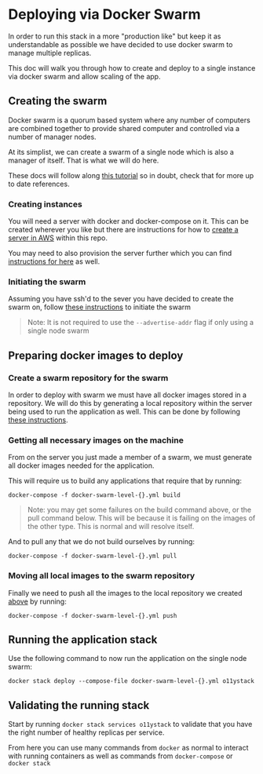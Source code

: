 # Deploying via Docker Swarm

In order to run this stack in a more "production like" but keep it as understandable as possible we have decided to use docker swarm to manage multiple replicas.

This doc will walk you through how to create and deploy to a single instance via docker swarm and allow scaling of the app.


## Creating the swarm

Docker swarm is a quorum based system where any number of computers are combined together to provide shared computer and controlled via a number of manager nodes.

At its simplist, we can create a swarm of a single node which is also a manager of itself. That is what we will do here.

These docs will follow along [this tutorial](https://docs.docker.com/engine/swarm/swarm-tutorial/) so in doubt, check that for more up to date references.


### Creating instances

You will need a server with docker and docker-compose on it. This can be created wherever you like but there are instructions for how to [create a server in AWS](./create_vm_in_aws) within this repo.

You may need to also provision the server further which you can find [instructions for here](./run_stack_on_ubuntu) as well.


### Initiating the swarm

Assuming you have ssh'd to the sever you have decided to create the swarm on, follow [these instructions](https://docs.docker.com/engine/swarm/swarm-tutorial/create-swarm/) to initiate the swarm


> Note: It is not required to use the `--advertise-addr` flag if only using a single node swarm



## Preparing docker images to deploy

### Create a swarm repository for the swarm

In order to deploy with swarm we must have all docker images stored in a repository. We will do this by generating a local repository within the server being used to run the application as well. This can be done by following [these instructions](https://docs.docker.com/registry/deploying/#run-a-local-registry).


### Getting all necessary images on the machine

From on the server you just made a member of a swarm, we must generate all docker images needed for the application.

This will require us to build any applications that require that by running:
```
docker-compose -f docker-swarm-level-{}.yml build
```

> Note: you may get some failures on the build command above, or the pull command below. This will be because it is failing on the images of the other type. This is normal and will resolve itself.

And to pull any that we do not build ourselves by running:
```
docker-compose -f docker-swarm-level-{}.yml pull
```


### Moving all local images to the swarm repository

Finally we need to push all the images to the local repository we created [above](#create-a-swarm-repository-for-the-swarm) by running:

```
docker-compose -f docker-swarm-level-{}.yml push
```


## Running the application stack

Use the following command to now run the application on the single node swarm:
```
docker stack deploy --compose-file docker-swarm-level-{}.yml o11ystack
```

## Validating the running stack

Start by running `docker stack services o11ystack` to validate that you have the right number of healthy replicas per service.

From here you can use many commands from `docker` as normal to interact with running containers as well as commands from `docker-compose` or `docker stack`